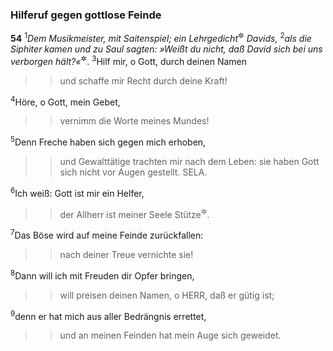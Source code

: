 ### Hilferuf gegen gottlose Feinde

__54__
<sup>1</sup><em>Dem Musikmeister, mit Saitenspiel; ein Lehrgedicht</em><sup title="vgl. 32,1">&#x2732;</sup><em> Davids,</em>
<sup>2</sup><em>als die Siphiter kamen und zu Saul sagten: »Weißt du nicht, daß David sich bei uns verborgen hält?«</em><sup title="1.Sam 23,19.26">&#x2732;</sup>.
<sup>3</sup>Hilf mir, o Gott, durch deinen Namen
<blockquote>
<blockquote>
und schaffe mir Recht durch deine Kraft!
</blockquote>
</blockquote>
<sup>4</sup>Höre, o Gott, mein Gebet,
<blockquote>
<blockquote>
vernimm die Worte meines Mundes!
</blockquote>
</blockquote>
<sup>5</sup>Denn Freche haben sich gegen mich erhoben,
<blockquote>
<blockquote>
und Gewalttätige trachten mir nach dem Leben:
sie haben Gott sich nicht vor Augen gestellt. SELA.
</blockquote>
</blockquote>
<sup>6</sup>Ich weiß: Gott ist mir ein Helfer,
<blockquote>
<blockquote>
der Allherr ist meiner Seele Stütze<sup title="oder: meines Lebens Halt">&#x2732;</sup>.
</blockquote>
</blockquote>
<sup>7</sup>Das Böse wird auf meine Feinde zurückfallen:
<blockquote>
<blockquote>
nach deiner Treue vernichte sie!
</blockquote>
</blockquote>
<sup>8</sup>Dann will ich mit Freuden dir Opfer bringen,
<blockquote>
<blockquote>
will preisen deinen Namen, o HERR, daß er gütig ist;
</blockquote>
</blockquote>
<sup>9</sup>denn er hat mich aus aller Bedrängnis errettet,
<blockquote>
<blockquote>
und an meinen Feinden hat mein Auge sich geweidet.
</blockquote>
</blockquote>